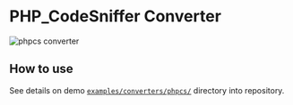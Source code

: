 <!-- markdownlint-disable MD013 -->
# PHP_CodeSniffer Converter

![phpcs converter](../assets/images/converter-phpcs.graphviz.svg)

## How to use

See details on demo [`examples/converters/phpcs/`][example-folder] directory into repository.

[example-folder]: https://github.com/llaville/sarif-php-sdk/blob/master/examples/converters/phpcs/
